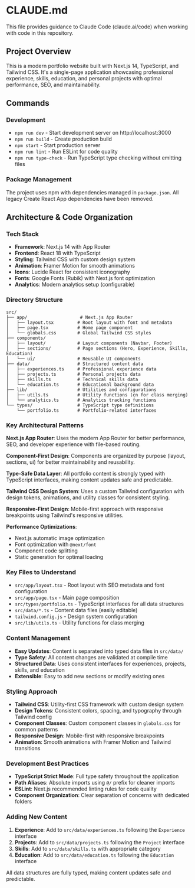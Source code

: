 # CLAUDE.md

This file provides guidance to Claude Code (claude.ai/code) when working with code in this repository.

## Project Overview

This is a modern portfolio website built with Next.js 14, TypeScript, and Tailwind CSS. It's a single-page application showcasing professional experience, skills, education, and personal projects with optimal performance, SEO, and maintainability.

## Commands

### Development
- `npm run dev` - Start development server on http://localhost:3000
- `npm run build` - Create production build
- `npm start` - Start production server
- `npm run lint` - Run ESLint for code quality
- `npm run type-check` - Run TypeScript type checking without emitting files

### Package Management
The project uses npm with dependencies managed in `package.json`. All legacy Create React App dependencies have been removed.

## Architecture & Code Organization

### Tech Stack
- **Framework**: Next.js 14 with App Router
- **Frontend**: React 18 with TypeScript
- **Styling**: Tailwind CSS with custom design system
- **Animation**: Framer Motion for smooth animations
- **Icons**: Lucide React for consistent iconography
- **Fonts**: Google Fonts (Rubik) with Next.js font optimization
- **Analytics**: Modern analytics setup (configurable)

### Directory Structure
```
src/
├── app/                    # Next.js App Router
│   ├── layout.tsx         # Root layout with font and metadata
│   ├── page.tsx           # Home page component
│   └── globals.css        # Global Tailwind CSS styles
├── components/
│   ├── layout/            # Layout components (Navbar, Footer)
│   ├── sections/          # Page sections (Hero, Experience, Skills, Education)
│   └── ui/                # Reusable UI components
├── data/                  # Structured content data
│   ├── experiences.ts     # Professional experience data
│   ├── projects.ts        # Personal projects data
│   ├── skills.ts          # Technical skills data
│   └── education.ts       # Educational background data
├── lib/                   # Utilities and configurations
│   ├── utils.ts           # Utility functions (cn for class merging)
│   └── analytics.ts       # Analytics tracking functions
└── types/                 # TypeScript type definitions
    └── portfolio.ts       # Portfolio-related interfaces
```

### Key Architectural Patterns

**Next.js App Router**: Uses the modern App Router for better performance, SEO, and developer experience with file-based routing.

**Component-First Design**: Components are organized by purpose (layout, sections, ui) for better maintainability and reusability.

**Type-Safe Data Layer**: All portfolio content is strongly typed with TypeScript interfaces, making content updates safe and predictable.

**Tailwind CSS Design System**: Uses a custom Tailwind configuration with design tokens, animations, and utility classes for consistent styling.

**Responsive-First Design**: Mobile-first approach with responsive breakpoints using Tailwind's responsive utilities.

**Performance Optimizations**: 
- Next.js automatic image optimization
- Font optimization with `@next/font`
- Component code splitting
- Static generation for optimal loading

### Key Files to Understand
- `src/app/layout.tsx` - Root layout with SEO metadata and font configuration
- `src/app/page.tsx` - Main page composition
- `src/types/portfolio.ts` - TypeScript interfaces for all data structures
- `src/data/*.ts` - Content data files (easily editable)
- `tailwind.config.js` - Design system configuration
- `src/lib/utils.ts` - Utility functions for class merging

### Content Management
- **Easy Updates**: Content is separated into typed data files in `src/data/`
- **Type Safety**: All content changes are validated at compile time
- **Structured Data**: Uses consistent interfaces for experiences, projects, skills, and education
- **Extensible**: Easy to add new sections or modify existing ones

### Styling Approach
- **Tailwind CSS**: Utility-first CSS framework with custom design system
- **Design Tokens**: Consistent colors, spacing, and typography through Tailwind config
- **Component Classes**: Custom component classes in `globals.css` for common patterns
- **Responsive Design**: Mobile-first with responsive breakpoints
- **Animation**: Smooth animations with Framer Motion and Tailwind transitions

### Development Best Practices
- **TypeScript Strict Mode**: Full type safety throughout the application
- **Path Aliases**: Absolute imports using `@/` prefix for cleaner imports
- **ESLint**: Next.js recommended linting rules for code quality
- **Component Organization**: Clear separation of concerns with dedicated folders

### Adding New Content
1. **Experience**: Add to `src/data/experiences.ts` following the `Experience` interface
2. **Projects**: Add to `src/data/projects.ts` following the `Project` interface  
3. **Skills**: Add to `src/data/skills.ts` with appropriate category
4. **Education**: Add to `src/data/education.ts` following the `Education` interface

All data structures are fully typed, making content updates safe and predictable.